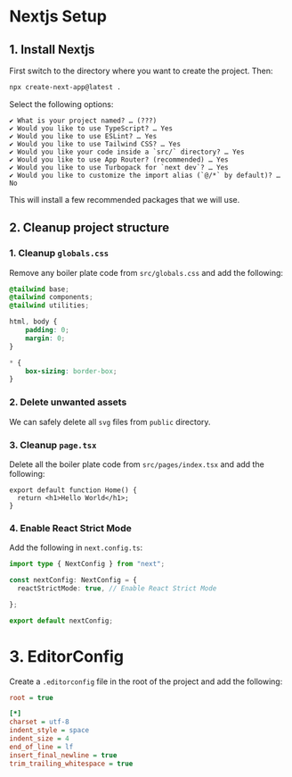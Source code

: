 # Nextjs Setup

## 1. Install Nextjs
First switch to the directory where you want to create the project. Then:

```bash
npx create-next-app@latest .
```

Select the following options:

```
✔ What is your project named? … (???)
✔ Would you like to use TypeScript? … Yes
✔ Would you like to use ESLint? … Yes
✔ Would you like to use Tailwind CSS? … Yes
✔ Would you like your code inside a `src/` directory? … Yes
✔ Would you like to use App Router? (recommended) … Yes
✔ Would you like to use Turbopack for `next dev`? … Yes
✔ Would you like to customize the import alias (`@/*` by default)? … No
```

This will install a few recommended packages that we will use.

## 2. Cleanup project structure

### 1. Cleanup `globals.css`

Remove any boiler plate code from `src/globals.css` and add the following:

```css
@tailwind base;
@tailwind components;
@tailwind utilities;

html, body {
    padding: 0;
    margin: 0;
}

* {
    box-sizing: border-box;
}
```

### 2. Delete unwanted assets

We can safely delete all `svg` files from `public` directory.

### 3. Cleanup `page.tsx`

Delete all the boiler plate code from `src/pages/index.tsx` and add the following:

```tsx
export default function Home() {
  return <h1>Hello World</h1>;
}
```

### 4. Enable React Strict Mode

Add the following in `next.config.ts`:

```ts
import type { NextConfig } from "next";

const nextConfig: NextConfig = {
  reactStrictMode: true, // Enable React Strict Mode

};

export default nextConfig;
```

# 3. EditorConfig

Create a `.editorconfig` file in the root of the project and add the following:

```ini
root = true

[*]
charset = utf-8
indent_style = space
indent_size = 4
end_of_line = lf
insert_final_newline = true
trim_trailing_whitespace = true
```


